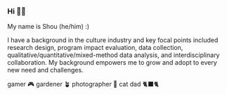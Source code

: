 ### Hi 🙋🏻

My name is Shou (he/him) :) 

I have a background in the culture industry and key focal points included research design, program impact evaluation, data collection, qualitative/quantitative/mixed-method data analysis, and interdisciplinary collaboration. My background empowers me to grow and adopt to every new need and challenges. 

gamer 🎮
gardener 🪴
photographer 📸
cat dad 🐈‍⬛🐈
